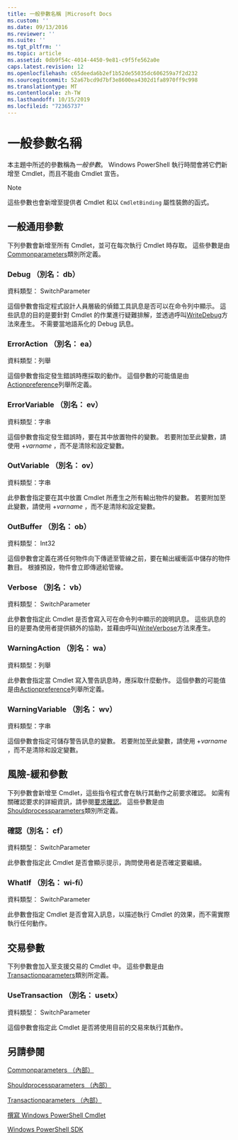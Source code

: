 ```yaml
---
title: 一般參數名稱 |Microsoft Docs
ms.custom: ''
ms.date: 09/13/2016
ms.reviewer: ''
ms.suite: ''
ms.tgt_pltfrm: ''
ms.topic: article
ms.assetid: 0db9f54c-4014-4450-9e81-c9f5fe562a0e
caps.latest.revision: 12
ms.openlocfilehash: c65deeda6b2ef1b52de55035dc606259a7f2d232
ms.sourcegitcommit: 52a67bcd9d7bf3e8600ea4302d1fa8970ff9c998
ms.translationtype: MT
ms.contentlocale: zh-TW
ms.lasthandoff: 10/15/2019
ms.locfileid: "72365737"
---
```

# <a name="common-parameter-names"></a>一般參數名稱

本主題中所述的參數稱為*一般參數*。 Windows PowerShell 執行時間會將它們新增至 Cmdlet，而且不能由 Cmdlet 宣告。

> [!NOTE]
> 這些參數也會新增至提供者 Cmdlet 和以 `CmdletBinding` 屬性裝飾的函式。

## <a name="general-common-parameters"></a>一般通用參數

下列參數會新增至所有 Cmdlet，並可在每次執行 Cmdlet 時存取。 這些參數是由[Commonparameters](/dotnet/api/System.Management.Automation.Internal.CommonParameters)類別所定義。

### <a name="debug-alias-db"></a>Debug （別名： db）

資料類型： SwitchParameter

這個參數會指定程式設計人員層級的偵錯工具訊息是否可以在命令列中顯示。 這些訊息的目的是要針對 Cmdlet 的作業進行疑難排解，並透過呼叫[WriteDebug](/dotnet/api/System.Management.Automation.Cmdlet.WriteDebug)方法來產生。 不需要當地語系化的 Debug 訊息。

### <a name="erroraction-alias-ea"></a>ErrorAction （別名： ea）

資料類型：列舉

這個參數會指定發生錯誤時應採取的動作。 這個參數的可能值是由[Actionpreference](/dotnet/api/System.Management.Automation.ActionPreference)列舉所定義。

### <a name="errorvariable-alias-ev"></a>ErrorVariable （別名： ev）

資料類型：字串

這個參數會指定發生錯誤時，要在其中放置物件的變數。 若要附加至此變數，請使用 +*varname* ，而不是清除和設定變數。

### <a name="outvariable-alias-ov"></a>OutVariable （別名： ov）

資料類型：字串

此參數會指定要在其中放置 Cmdlet 所產生之所有輸出物件的變數。 若要附加至此變數，請使用 +*varname* ，而不是清除和設定變數。

### <a name="outbuffer-alias-ob"></a>OutBuffer （別名： ob）

資料類型： Int32

這個參數會定義在將任何物件向下傳遞至管線之前，要在輸出緩衝區中儲存的物件數目。 根據預設，物件會立即傳遞給管線。

### <a name="verbose-alias-vb"></a>Verbose （別名： vb）

資料類型： SwitchParameter

此參數會指定此 Cmdlet 是否會寫入可在命令列中顯示的說明訊息。 這些訊息的目的是要為使用者提供額外的協助，並藉由呼叫[WriteVerbose](/dotnet/api/System.Management.Automation.Cmdlet.WriteVerbose)方法來產生。

### <a name="warningaction-alias-wa"></a>WarningAction （別名： wa）

資料類型：列舉

此參數會指定當 Cmdlet 寫入警告訊息時，應採取什麼動作。 這個參數的可能值是由[Actionpreference](/dotnet/api/System.Management.Automation.ActionPreference)列舉所定義。

### <a name="warningvariable-alias-wv"></a>WarningVariable （別名： wv）

資料類型：字串

這個參數會指定可儲存警告訊息的變數。 若要附加至此變數，請使用 +*varname* ，而不是清除和設定變數。

## <a name="risk-mitigation-parameters"></a>風險-緩和參數

下列參數會新增至 Cmdlet，這些指令程式會在執行其動作之前要求確認。 如需有關確認要求的詳細資訊，請參閱[要求確認](./requesting-confirmation-from-cmdlets.md)。 這些參數是由[Shouldprocessparameters](/dotnet/api/System.Management.Automation.Internal.ShouldProcessParameters)類別所定義。

### <a name="confirm-alias-cf"></a>確認（別名： cf）

資料類型： SwitchParameter

此參數會指定此 Cmdlet 是否會顯示提示，詢問使用者是否確定要繼續。

### <a name="whatif-alias-wi"></a>WhatIf （別名： wi-fi）

資料類型： SwitchParameter

此參數會指定 Cmdlet 是否會寫入訊息，以描述執行 Cmdlet 的效果，而不需實際執行任何動作。

## <a name="transaction-parameters"></a>交易參數

下列參數會加入至支援交易的 Cmdlet 中。 這些參數是由[Transactionparameters](/dotnet/api/System.Management.Automation.Internal.TransactionParameters)類別所定義。

### <a name="usetransaction-alias-usetx"></a>UseTransaction （別名： usetx）

資料類型： SwitchParameter

這個參數會指定此 Cmdlet 是否將使用目前的交易來執行其動作。

## <a name="see-also"></a>另請參閱

[Commonparameters （內部）](/dotnet/api/System.Management.Automation.Internal.CommonParameters)

[Shouldprocessparameters （內部）](/dotnet/api/System.Management.Automation.Internal.ShouldProcessParameters)

[Transactionparameters （內部）](/dotnet/api/System.Management.Automation.Internal.TransactionParameters)

[撰寫 Windows PowerShell Cmdlet](./writing-a-windows-powershell-cmdlet.md)

[Windows PowerShell SDK](../windows-powershell-reference.md)
